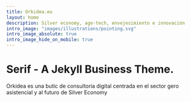 ```yaml
---
title: Orkidea.eu
layout: home
description: Silver economy, age-tech, envejesimiento e innovación
intro_image: "images/illustrations/pointing.svg"
intro_image_absolute: true
intro_image_hide_on_mobile: true
---
```


# Serif - A Jekyll Business Theme.

Orkidea es una butic de consultoria digital centrada en el sector gero asistencial y al futuro de Silver Economy 
